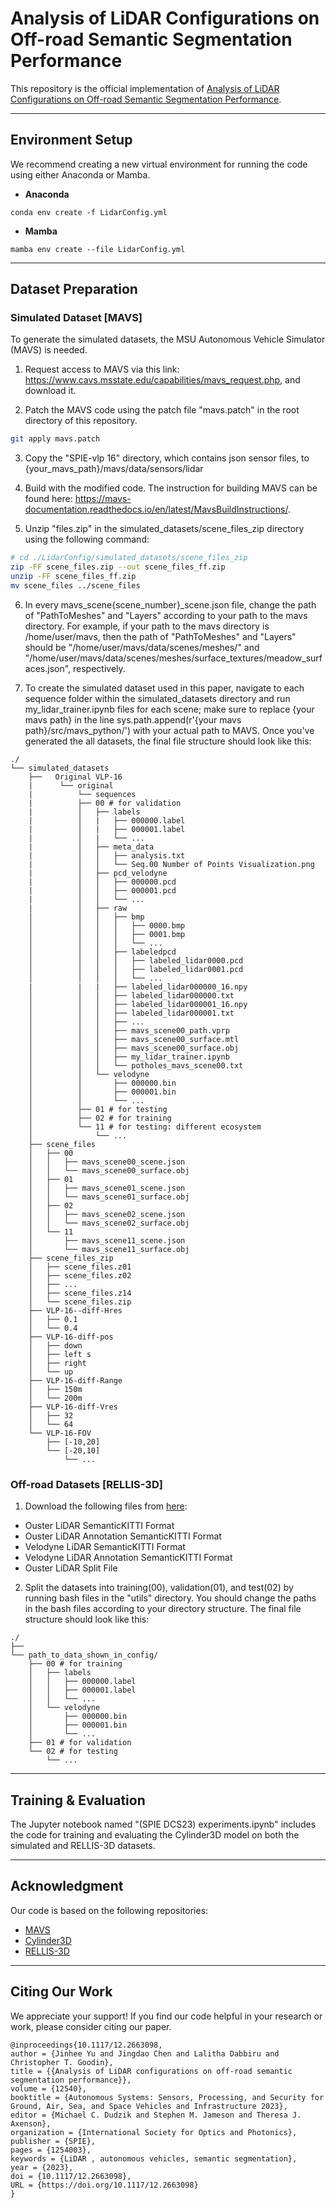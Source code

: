 # Analysis of LiDAR Configurations on Off-road Semantic Segmentation Performance


This repository is the official implementation of [Analysis of LiDAR Configurations on Off-road Semantic Segmentation Performance]((https://www.spiedigitallibrary.org/conference-proceedings-of-spie/12540/2663098/Analysis-of-LiDAR-configurations-on-off-road-semantic-segmentation-performance/10.1117/12.2663098.short)).

---
## Environment Setup

We recommend creating a new virtual environment for running the code using either Anaconda or Mamba.

- **Anaconda**
```setup
conda env create -f LidarConfig.yml
``` 
- **Mamba**
```setup
mamba env create --file LidarConfig.yml
```
---
## Dataset Preparation

### **Simulated Dataset [MAVS]**

To generate the simulated datasets, the MSU Autonomous Vehicle Simulator (MAVS) is needed.

1. Request access to MAVS via this link: https://www.cavs.msstate.edu/capabilities/mavs_request.php, and download it.

2. Patch the MAVS code using the patch file "mavs.patch" in the root directory of this repository. 
```bash
git apply mavs.patch
```
3. Copy the "SPIE-vlp 16" directory, which contains json sensor files, to {your_mavs_path}/mavs/data/sensors/lidar

4. Build with the modified code. The instruction for building MAVS can be found here: https://mavs-documentation.readthedocs.io/en/latest/MavsBuildInstructions/.

5. Unzip "files.zip" in the simulated_datasets/scene_files_zip directory using the following command:

```bash
# cd ./LidarConfig/simulated_datasets/scene_files_zip
zip -FF scene_files.zip --out scene_files_ff.zip
unzip -FF scene_files_ff.zip
mv scene_files ../scene_files
```

6. In every mavs_scene{scene_number}_scene.json file, change the path of "PathToMeshes" and "Layers" according to your path to the mavs directory. For example, if your path to the mavs directory is /home/user/mavs, then the path of "PathToMeshes" and "Layers" should be "/home/user/mavs/data/scenes/meshes/" and "/home/user/mavs/data/scenes/meshes/surface_textures/meadow_surfaces.json", respectively.

7. To create the simulated dataset used in this paper, navigate to each sequence folder within the simulated_datasets directory and run my_lidar_trainer.ipynb files for each scene; make sure to replace {your mavs path} in the line sys.path.append(r'{your mavs path}/src/mavs_python/') with your actual path to MAVS. Once you've generated the all datasets, the final file structure should look like this:
```text
./
└── simulated_datasets
    ├──   Original VLP-16
    |      └── original
    |          └── sequences
    |          ├── 00 # for validation
    |          │   ├── labels
    |          │   |   ├── 000000.label
    |          │   |   ├── 000001.label
    |          │   |   └── ...
    |          │   ├── meta_data
    |          │   │   ├── analysis.txt
    |          │   │   └── Seq.00 Number of Points Visualization.png
    |          │   ├── pcd_velodyne
    |          │   │   ├── 000000.pcd
    |          │   │   ├── 000001.pcd
    |          │   │   └── ...
    |          │   ├── raw
    │          │   │   ├── bmp
    │          │   │   │   ├── 0000.bmp
    │          │   │   │   ├── 0001.bmp
    │          │   │   │   └── ...
    │          │   │   ├── labeledpcd
    │          │   │   │   ├── labeled_lidar0000.pcd
    │          │   │   │   ├── labeled_lidar0001.pcd
    │          │   │   │   └── ...
    |          |   |   ├── labeled_lidar000000_16.npy
    │          │   │   ├── labeled_lidar000000.txt
    │          │   │   ├── labeled_lidar000001_16.npy
    │          │   │   ├── labeled_lidar000001.txt
    │          │   │   ├── ...
    │          │   │   ├── mavs_scene00_path.vprp
    │          │   │   ├── mavs_scene00_surface.mtl
    │          │   │   ├── mavs_scene00_surface.obj
    │          │   │   ├── my_lidar_trainer.ipynb
    │          │   │   └── potholes_mavs_scene00.txt
    │          │   └── velodyne
    │          │       ├── 000000.bin
    │          │       ├── 000001.bin
    │          │       └── ...
    │          ├── 01 # for testing
    │          ├── 02 # for training
    │          └── 11 # for testing: different ecosystem
    │              └── ...
    ├── scene_files
    │   ├── 00
    │   │   ├── mavs_scene00_scene.json
    │   │   └── mavs_scene00_surface.obj
    │   ├── 01
    │   │   ├── mavs_scene01_scene.json
    │   │   └── mavs_scene01_surface.obj
    │   ├── 02
    │   │   ├── mavs_scene02_scene.json
    │   │   └── mavs_scene02_surface.obj
    │   └── 11
    │       ├── mavs_scene11_scene.json
    │       └── mavs_scene11_surface.obj
    ├── scene_files_zip
    │   ├── scene_files.z01
    │   ├── scene_files.z02
    │   ├── ...
    │   ├── scene_files.z14
    │   └── scene_files.zip
    ├── VLP-16--diff-Hres
    │   ├── 0.1     
    │   └── 0.4
    ├── VLP-16-diff-pos
    │   ├── down
    │   ├── left s
    │   ├── right
    │   └── up
    ├── VLP-16-diff-Range
    │   ├── 150m
    │   └── 200m
    ├── VLP-16-diff-Vres
    │   ├── 32
    │   └── 64
    └── VLP-16-FOV
        ├── [-10,20]
        └── [-20,10]
            └── ...
```

### **Off-road Datasets [RELLIS-3D]**

1. Download the following files from [here](https://github.com/unmannedlab/RELLIS-3D):
- Ouster LiDAR SemanticKITTI Format
- Ouster LiDAR Annotation SemanticKITTI Format 
- Velodyne LiDAR SemanticKITTI Format
- Velodyne LiDAR Annotation SemanticKITTI Format
- Ouster LiDAR Split File

2. Split the datasets into training(00), validation(01), and test(02) by running bash files in the "utils" directory. You should change the paths in the bash files according to your directory structure. The final file structure should look like this:
```text
./
├── 
└── path_to_data_shown_in_config/
    ├── 00 # for training
    │   ├── labels
    │   │   ├── 000000.label
    │   │   ├── 000001.label
    │   │   └── ...
    │   └── velodyne
    │       ├── 000000.bin
    │       ├── 000001.bin
    │       └── ...
    ├── 01 # for validation
    └── 02 # for testing
        └── ...
```
---
## Training & Evaluation

The Jupyter notebook named "(SPIE DCS23) experiments.ipynb" includes the code for training and evaluating the Cylinder3D model on both the simulated and RELLIS-3D datasets.

---
## Acknowledgment

Our code is based on the following repositories:
- [MAVS](https://gitlab.com/cgoodin/msu-autonomous-vehicle-simulator)
- [Cylinder3D](https://github.com/xinge008/Cylinder3D)
- [RELLIS-3D](https://github.com/unmannedlab/RELLIS-3D)

---
## Citing Our Work
We appreciate your support! If you find our code helpful in your research or work, please consider citing our paper.

```bibtext
@inproceedings{10.1117/12.2663098,
author = {Jinhee Yu and Jingdao Chen and Lalitha Dabbiru and Christopher T. Goodin},
title = {{Analysis of LiDAR configurations on off-road semantic segmentation performance}},
volume = {12540},
booktitle = {Autonomous Systems: Sensors, Processing, and Security for Ground, Air, Sea, and Space Vehicles and Infrastructure 2023},
editor = {Michael C. Dudzik and Stephen M. Jameson and Theresa J. Axenson},
organization = {International Society for Optics and Photonics},
publisher = {SPIE},
pages = {1254003},
keywords = {LiDAR , autonomous vehicles, semantic segmentation},
year = {2023},
doi = {10.1117/12.2663098},
URL = {https://doi.org/10.1117/12.2663098}
}
```
